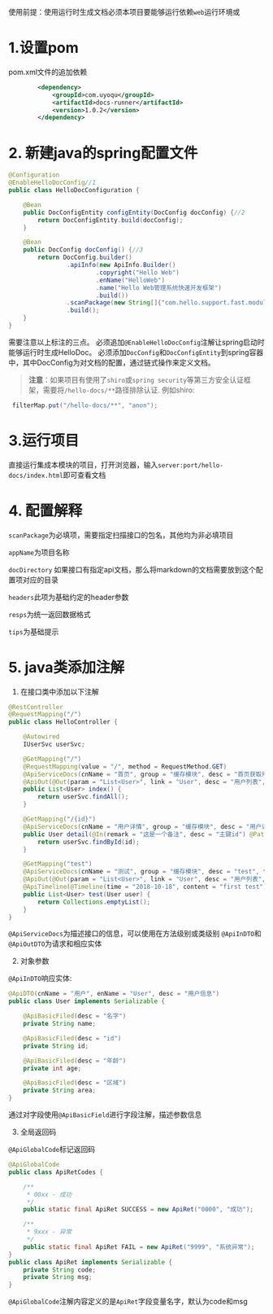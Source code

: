 
使用前提：使用运行时生成文档必须本项目要能够运行依赖`web`运行环境或

# 1.设置pom

pom.xml文件的追加依赖

```xml
        <dependency>
            <groupId>com.uyoqu</groupId>
            <artifactId>docs-runner</artifactId>
            <version>1.0.2</version>
        </dependency>
```
# 2. 新建java的spring配置文件

```java
@Configuration
@EnableHelloDocConfig//1
public class HelloDocConfiguration {

    @Bean
    public DocConfigEntity configEntity(DocConfig docConfig) {//2
        return DocConfigEntity.build(docConfig);
    }

    @Bean
    public DocConfig docConfig() {//3
        return DocConfig.builder()
                .apiInfo(new ApiInfo.Builder()
                        .copyright("Hello Web")
                        .enName("HelloWeb")
                        .name("Hello Web管理系统快速开发框架")
                        .build())
                .scanPackage(new String[]{"com.hello.support.fast.module"})
                .build();
    }
}
```
需要注意以上标注的三点。
必须追加`@EnableHelloDocConfig`注解让spring启动时能够运行时生成HelloDoc。
必须添加`DocConfig`和`DocConfigEntity`到spring容器中，其中DocConfig为对文档的配置，通过链式操作来定义文档。

> **注意**：如果项目有使用了`shiro`或`spring security`等第三方安全认证框架，需要将`/hello-docs/**`路径排除认证.
例如shiro:
```java
 filterMap.put("/hello-docs/**", "anon");
```

# 3.运行项目

直接运行集成本模块的项目，打开浏览器，输入`server:port/hello-docs/index.html`即可查看文档


# 4. 配置解释

`scanPackage`为必填项，需要指定扫描接口的包名，其他均为非必填项目

`appName`为项目名称

`docDirectory` 如果接口有指定api文档，那么将markdown的文档需要放到这个配置项对应的目录

`headers`此项为基础约定的header参数

`resps`为统一返回数据格式

`tips`为基础提示


# 5. java类添加注解

1. 在接口类中添加以下注解

```java
@RestController
@RequestMapping("/")
public class HelloController {

    @Autowired
    IUserSvc userSvc;

    @GetMapping("/")
    @RequestMapping(value = "/", method = RequestMethod.GET)
    @ApiServiceDocs(cnName = "首页", group = "缓存模块", desc = "首页获取用户列表", finish = 100, version = "1.0")
    @ApiOut(@Out(param = "List<User>", link = "User", desc = "用户列表", type = "User"))
    public List<User> index() {
        return userSvc.findAll();
    }

    @GetMapping("/{id}")
    @ApiServiceDocs(cnName = "用户详情", group = "缓存模块", desc = "用户详情", finish = 100, version = "1.0")
    public User detail(@In(remark = "这是一个备注", desc = "主键id") @PathVariable("id") String id) {
        return userSvc.findById(id);
    }

    @GetMapping("test")
    @ApiServiceDocs(cnName = "测试", group = "缓存模块", desc = "test", finish = 50, version = "1.0")
    @ApiOut(@Out(param = "List<User>", link = "User", desc = "用户列表", type = "User"))
    @ApiTimeline(@Timeline(time = "2018-10-18", content = "first test"))
    public List<User> test(User user) {
        return Collections.emptyList();
    }
}

```

`@ApiServiceDocs`为描述接口的信息，可以使用在方法级别或类级别
`@ApiInDTO`和`@ApiOutDTO`为请求和相应实体

2. 对象参数

`@ApiInDTO`响应实体:

```java
@ApiDTO(cnName = "用户", enName = "User", desc = "用户信息")
public class User implements Serializable {

    @ApiBasicFiled(desc = "名字")
    private String name;

    @ApiBasicFiled(desc = "id")
    private String id;

    @ApiBasicFiled(desc = "年龄")
    private int age;

    @ApiBasicFiled(desc = "区域")
    private String area;
}
```

通过对字段使用`@ApiBasicField`进行字段注解，描述参数信息

3. 全局返回码

`@ApiGlobalCode`标记返回码

```java
@ApiGlobalCode
public class ApiRetCodes {

    /**
     * 00xx - 成功
     */
    public static final ApiRet SUCCESS = new ApiRet("0000", "成功");

    /**
     * 9xxx - 异常
     */
    public static final ApiRet FAIL = new ApiRet("9999", "系统异常");
}
public class ApiRet implements Serializable {
    private String code;
    private String msg;
}
```

`@ApiGlobalCode`注解内容定义的是`ApiRet`字段变量名字，默认为code和msg
